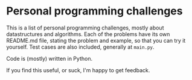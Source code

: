 # Personal programming challenges

This is a list of personal programming challenges, mostly about datastructures and algorithms.
Each of the problems have its own README.md file, stating the problem and example, so that you
can try it yourself. Test cases are also included, generally at `main.py`.

Code is (mostly) written in Python.

If you find this useful, or suck, I'm happy to get feedback.
